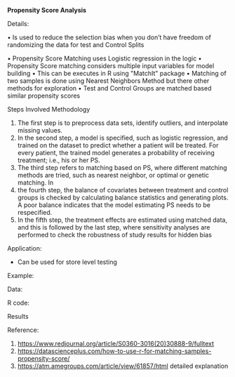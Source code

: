 

**Propensity Score Analysis**


Details:

•	Is used to reduce the selection bias when you don’t have freedom of randomizing the data for test and Control Splits

•	Propensity Score Matching uses Logistic regression in the logic
•	Propensity Score matching considers multiple input variables for model building
•	This can be executes in R using "MatchIt" package
•	Matching of two samples is done using Nearest Neighbors Method but there other methods for exploration
•	Test and Control Groups are matched based similar propensity scores

Steps Involved Methodology

1.	The first step is to preprocess data sets, identify outliers, and interpolate missing values.
2.	In the second step, a model is specified, such as logistic regression, and trained on the dataset to predict whether a patient will be treated. For every patient, the trained model generates a probability of receiving treatment; i.e., his or her PS.
3.	The third step refers to matching based on PS, where different matching methods are tried, such as nearest neighbor, or optimal or genetic matching. In
4.	the fourth step, the balance of covariates between treatment and control groups is checked by calculating balance statistics and generating plots. A poor balance indicates that the model estimating PS needs to be respecified.
5.	In the fifth step, the treatment effects are estimated using matched data, and this is followed by the last step, where sensitivity analyses are performed to check the robustness of study results for hidden bias

 Application:
 * Can be used for store level testing

Example:

Data:

R code:

Results


Reference:
1.	 https://www.redjournal.org/article/S0360-3016(20)30888-9/fulltext
2.	https://datascienceplus.com/how-to-use-r-for-matching-samples-propensity-score/
3.	https://atm.amegroups.com/article/view/61857/html  detailed explanation
